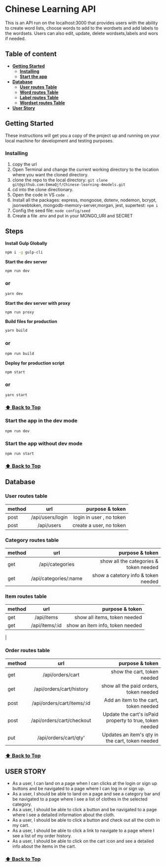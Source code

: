# Chinese Learning API

This is an API run on the localhost:3000 that provides users with the ability to create word lists, choose words to add to the wordsets and add labels to the wordsets. Users can also edit, update, delete wordsets,labels and wors if needed. 

## Table of content  
- [**Getting Started**](#getting-started)
   - [**Installing**](#installing)
   - [**Start the app**](#steps)
- [**Database**](#database)
   - [**User routes Table**](#user-routes-table)
   - [**Word routes Table**](#word-routes-table)
   - [**Label routes Table**](#label-routes-table)
   - [**Wordset routes Table**](#wordset-routes-table)
- [**User Story**](#user-story)
 
  
  
## Getting Started 
These instructions will get you a copy of the project up and running on your local machine for development and testing purposes. 

### Installing

1. copy the url
2. Open Terminal and change the current working directory to the location where you want the cloned directory.
3. clone the repo to the local directory: `git clone git@github.com:EmmaQjf/Chinese-learning-4models.git`
4. cd into the clone directionary.
5. Open the code in VS `code .`  
6. Install all the packages: express, mongoose, dotenv, nodemon, bcrypt, jsonwebtoken, mongodb-memory-server,morgan, jest, supertest:  `npm i`
7. Config the seed file:  `node config/seed`
8. Create a file .env and put in your MONGO_URI and SECRET
   
## Steps

**Install Gulp Globally**
```bash
npm i -g gulp-cli
```

**Start the dev server**
```bash
npm run dev
```
### or
```bash
yarn dev
```

**Start the dev server with proxy**
```bash
npm run proxy
```

**Build files for production**
```bash
yarn build
```
### or

```bash
npm run build
```

**Deploy for production script**
```bash
npm start
```
### or
```bash
yarn start
```
### [:arrow_up: Back to Top](#table-of-content)

### <a name="dev-mode"></a>Start the app in the dev mode 
`npm run dev`

### <a name="no-dev-mode"></a>Start the app without dev mode 
`npm run start`

### [:arrow_up: Back to Top](#table-of-content)

## Database
### User routes table
| method | url | purpose  & token | 
| :---         |     :---:      |          ---: |
| post | /api/users/login | login in user , no token|
| post | /api/users | create a user, no token |


### Category routes table
| method | url | purpose & token |
| :---         |     :---:      |          ---: |
| get | /api/categories | show all the categories & token needed |
| get | /api/categories/:name | show a catetory info & token needed |

### Item routes table
| method | url | purpose & token |
| :---         |     :---:      |          ---: |
| get | /api/items | show all items, token needed |
| get | /api/items/:id | show an item info, token needed|
|

### Order routes table
| method | url | purpose & token |
| :---         |     :---:      |          ---: |
| get | /api/orders/cart | show the cart, token needed |
| get | /api/orders/cart/history | show all the paid orders, token needed |
| post | /api/orders/cart/items/:id | Add an item to the cart, token needed|
| post | /api/orders/cart/checkout| Update the cart's isPaid property to true, token needed |
| put | /api/orders/cart/qty' | Updates an item's qty in the cart, token needed|
### [:arrow_up: Back to Top](#table-of-content)


## USER STORY

+ As a user, I can land on a page when I can clicks at the login or sign up buttons and be navigated to a page where I can log in or sign up.
+ As a user, I should be able to land on a page and see a category bar and be navigated to a page where I see a list of clothes in the selected category.
+ As a user, I should be able to click a button and be navigated to a page where I see a detailed information about the cloth.
+ As a user, I should be able to  click a button and check out all the cloth in my cart. 
+ As a user, I should be able to click a link to navigate to a page where I see a list of my order history.
+ As a user, I should be able to click on the cart icon and see a detailed info about the items in the cart. 

### [:arrow_up: Back to Top](#table-of-content)
